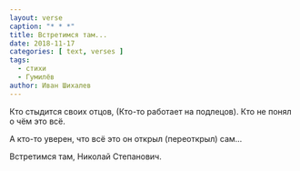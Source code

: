 ```yaml
---
layout: verse
caption: "* * *"
title: Встретимся там...
date: 2018-11-17
categories: [ text, verses ]
tags:
  - стихи
  - Гумилёв
author: Иван Шихалев
---
```

Кто стыдится своих отцов,
(Кто-то работает на подлецов).
Кто не понял о чём это всё.

А кто-то уверен, что всё это он открыл (переоткрыл) сам...

Встретимся там,
    Николай Степанович.
